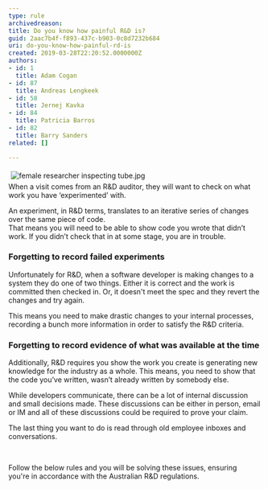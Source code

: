 ```yaml
---
type: rule
archivedreason: 
title: Do you know how painful R&D is?
guid: 2aac7b4f-f893-437c-b903-0c8d7232b684
uri: do-you-know-how-painful-rd-is
created: 2019-03-28T22:20:52.0000000Z
authors:
- id: 1
  title: Adam Cogan
- id: 87
  title: Andreas Lengkeek
- id: 58
  title: Jernej Kavka
- id: 84
  title: Patricia Barros
- id: 82
  title: Barry Sanders
related: []

---
```



<p class="ssw15-rteElement-P">​<img src="/SiteAssets/do-you-know-how-painful-r-d-is/female%20researcher%20inspecting%20tube.jpg" alt="female researcher inspecting tube.jpg" style="margin&#58;5px;" /><br>When a visit comes from an R&amp;D auditor, they will want to check on what work you have ‘experimented’ with.<br></p><p class="ssw15-rteElement-P">An experiment, in R&amp;D terms, translates to an iterative series of changes over the same piece of code.​<br>That means you will need to be able to show code you wrote that didn’t work. If you didn’t check that in at some stage, you are in trouble.<br></p><h3 class="ssw15-rteElement-H3">Forgetting to record failed experiments<br></h3><p class="ssw15-rteElement-P">Unfortunately for R&amp;D, when a software developer is making changes to a system they do one of two things. Either it is correct and the work is committed then checked in. Or, it doesn't meet the spec and they revert the changes and try again.</p><p class="ssw15-rteElement-P">This means you need to make drastic changes to your internal processes, recording a bunch more information in order to satisfy the R&amp;D criteria.<br></p><h3 class="ssw15-rteElement-H3">Forgetting to record evidence of what was available at the time</h3><p class="ssw15-rteElement-P">​Additionally, R&amp;D requires you show the work you create is generating new knowledge for the industry as a whole. This means, you need to show that the code you’ve written, wasn’t already written by somebody else.<br></p><p class="ssw15-rteElement-P">While developers communicate, there can be a lot of internal discussion and small decisions made. These discussions can be either in person, email or IM and all of these discussions could be required to prove your claim​.<br></p><p class="ssw15-rteElement-P">The last thing you want to do is read through old employee inboxes and conversations.​​<br></p><p class="ssw15-rteElement-P"><br></p><p class="ssw15-rteElement-P">Follow the below rules and you will be solving these issues, ensuring you're&#160;in accordance with the&#160;Australian R&amp;D regulations.<br><br></p><p class="ssw15-rteElement-P"></p>
<br><excerpt class='endintro'></excerpt><br>



